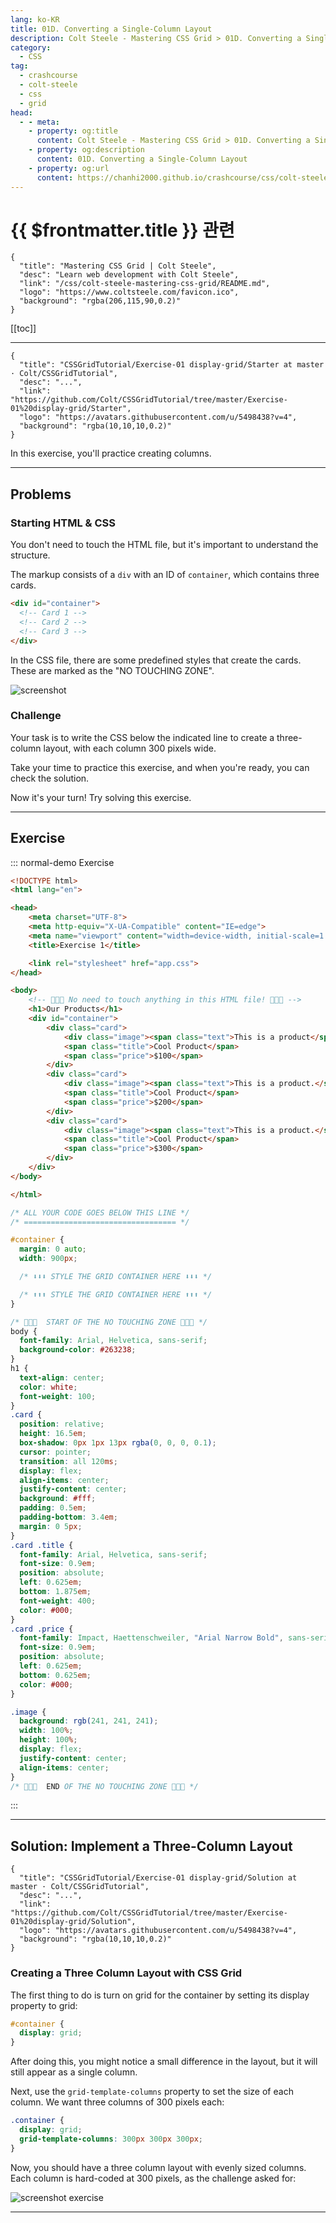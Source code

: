 ```yaml
---
lang: ko-KR
title: 01D. Converting a Single-Column Layout
description: Colt Steele - Mastering CSS Grid > 01D. Converting a Single-Column Layout
category:
  - CSS
tag: 
  - crashcourse
  - colt-steele
  - css
  - grid
head:
  - - meta:
    - property: og:title
      content: Colt Steele - Mastering CSS Grid > 01D. Converting a Single-Column Layout
    - property: og:description
      content: 01D. Converting a Single-Column Layout
    - property: og:url
      content: https://chanhi2000.github.io/crashcourse/css/colt-steele-mastering-css-grid/01D.html
---
```


# {{ $frontmatter.title }} 관련

```component VPCard
{
  "title": "Mastering CSS Grid | Colt Steele",
  "desc": "Learn web development with Colt Steele",
  "link": "/css/colt-steele-mastering-css-grid/README.md",
  "logo": "https://www.coltsteele.com/favicon.ico",
  "background": "rgba(206,115,90,0.2)"
}
```

[[toc]]

---

<SiteInfo
  name="Converting a Single-Column Layout | Colt Steele"
  desc="Practice defining columns by converting a single-column layout into an evenly sized three-column grid."
  url="https://www.coltsteele.com/tutorials/mastering-css-grid/css-grid-basics/converting-a-single-column-layout"
  logo="https://res.cloudinary.com/dwppkb069/image/upload/v1684239486/css-grid-tutorial_dfsfgn.png"
  preview="https://www.coltsteele.com/api/og?title=Converting+a+Single-Column+Layout"/>

<VidStack src="https://stream.mux.com/GBpoVloI328OToQi2WSHpVPt3gUfOL6BEFDRXU89mrE.m3u8?redundant_streams=true" />

```component VPCard
{
  "title": "CSSGridTutorial/Exercise-01 display-grid/Starter at master · Colt/CSSGridTutorial",
  "desc": "...",
  "link": "https://github.com/Colt/CSSGridTutorial/tree/master/Exercise-01%20display-grid/Starter",
  "logo": "https://avatars.githubusercontent.com/u/5498438?v=4",
  "background": "rgba(10,10,10,0.2)"
}
```

In this exercise, you'll practice creating columns.

---

## Problems

### Starting HTML & CSS

You don't need to touch the HTML file, but it's important to understand the structure.

The markup consists of a `div` with an ID of `container`, which contains three cards.

```html
<div id="container">
  <!-- Card 1 -->
  <!-- Card 2 -->
  <!-- Card 3 -->
</div>
```

In the CSS file, there are some predefined styles that create the cards. These are marked as the "NO TOUCHING ZONE".

![screenshot](https://res.cloudinary.com/dwppkb069/image/upload/v1684351359/tutorials/images-03.1_Exercise1_Intro.mp4/031_exercise1_intro_4_00-17400-into-this--three-equally-sized-300-pixel-columns_rj7fdv.png)

### Challenge

Your task is to write the CSS below the indicated line to create a three-column layout, with each column 300 pixels wide.

Take your time to practice this exercise, and when you're ready, you can check the solution.

Now it's your turn! Try solving this exercise.

---

## Exercise

::: normal-demo Exercise

```html
<!DOCTYPE html>
<html lang="en">

<head>
    <meta charset="UTF-8">
    <meta http-equiv="X-UA-Compatible" content="IE=edge">
    <meta name="viewport" content="width=device-width, initial-scale=1.0">
    <title>Exercise 1</title>

    <link rel="stylesheet" href="app.css">
</head>

<body>
    <!-- 🙅🚫🚨 No need to touch anything in this HTML file! 🙅🚫🚨 -->
    <h1>Our Products</h1>
    <div id="container">
        <div class="card">
            <div class="image"><span class="text">This is a product</span></div>
            <span class="title">Cool Product</span>
            <span class="price">$100</span>
        </div>
        <div class="card">
            <div class="image"><span class="text">This is a product.</span></div>
            <span class="title">Cool Product</span>
            <span class="price">$200</span>
        </div>
        <div class="card">
            <div class="image"><span class="text">This is a product.</span></div>
            <span class="title">Cool Product</span>
            <span class="price">$300</span>
        </div>
    </div>
</body>

</html>
```

```css
/* ALL YOUR CODE GOES BELOW THIS LINE */
/* ================================== */

#container {
  margin: 0 auto;
  width: 900px;

  /* ⬇️⬇️⬇️ STYLE THE GRID CONTAINER HERE ⬇️⬇️⬇️ */

  /* ⬆️⬆️⬆️ STYLE THE GRID CONTAINER HERE ⬆️⬆️⬆️ */
}

/* 🚨🚫🙅  START OF THE NO TOUCHING ZONE 🙅🚫🚨 */
body {
  font-family: Arial, Helvetica, sans-serif;
  background-color: #263238;
}
h1 {
  text-align: center;
  color: white;
  font-weight: 100;
}
.card {
  position: relative;
  height: 16.5em;
  box-shadow: 0px 1px 13px rgba(0, 0, 0, 0.1);
  cursor: pointer;
  transition: all 120ms;
  display: flex;
  align-items: center;
  justify-content: center;
  background: #fff;
  padding: 0.5em;
  padding-bottom: 3.4em;
  margin: 0 5px;
}
.card .title {
  font-family: Arial, Helvetica, sans-serif;
  font-size: 0.9em;
  position: absolute;
  left: 0.625em;
  bottom: 1.875em;
  font-weight: 400;
  color: #000;
}
.card .price {
  font-family: Impact, Haettenschweiler, "Arial Narrow Bold", sans-serif;
  font-size: 0.9em;
  position: absolute;
  left: 0.625em;
  bottom: 0.625em;
  color: #000;
}

.image {
  background: rgb(241, 241, 241);
  width: 100%;
  height: 100%;
  display: flex;
  justify-content: center;
  align-items: center;
}
/* 🚨🚫🙅  END OF THE NO TOUCHING ZONE 🙅🚫🚨 */
```

:::

---

## Solution: Implement a Three-Column Layout

<VidStack src="https://stream.mux.com/tEz77eo5aBmic02F3ntWKMMhJFQ009xMpqNzWowZa3H014.m3u8?redundant_streams=true" />

```component VPCard
{
  "title": "CSSGridTutorial/Exercise-01 display-grid/Solution at master · Colt/CSSGridTutorial",
  "desc": "...",
  "link": "https://github.com/Colt/CSSGridTutorial/tree/master/Exercise-01%20display-grid/Solution",
  "logo": "https://avatars.githubusercontent.com/u/5498438?v=4",
  "background": "rgba(10,10,10,0.2)"
}
```

### Creating a Three Column Layout with CSS Grid

The first thing to do is turn on grid for the container by setting its display property to grid: 

```css
#container {
  display: grid;
}
```

After doing this, you might notice a small difference in the layout, but it will still appear as a single column.

Next, use the `grid-template-columns` property to set the size of each column. We want three columns of 300 pixels each:

```css
.container {
  display: grid;
  grid-template-columns: 300px 300px 300px;
}
```

Now, you should have a three column layout with evenly sized columns. Each column is hard-coded at 300 pixels, as the challenge asked for:

![screenshot exercise](https://res.cloudinary.com/dwppkb069/image/upload/v1684351360/tutorials/images-03.2_Exercise1_Solution.mp4/032_exercise1_solution_5_00-58340-but-that-was-what-the-exercise-asked-for_mdk2ka.png)

---
